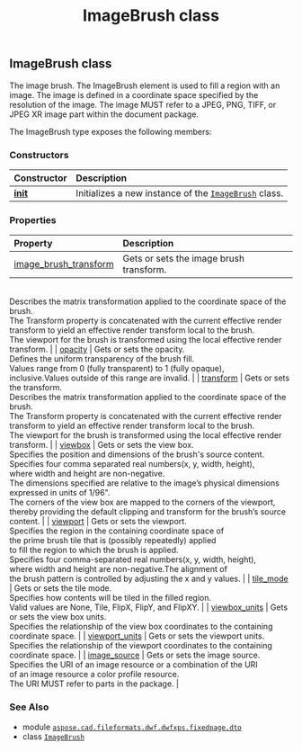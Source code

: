 ﻿---
title: ImageBrush class
second_title: Aspose.CAD for Python via .NET API References
description: 
type: docs
weight: 90
url: /python-net/aspose.cad.fileformats.dwf.dwfxps.fixedpage.dto/imagebrush/
is_root: false
---

## ImageBrush class

The image brush.
The ImageBrush element is used to fill a region with an image.
The image is defined in a coordinate space specified by the resolution of the image.
The image MUST refer to a JPEG, PNG, TIFF, or JPEG XR image part within the document package.



The ImageBrush type exposes the following members:

### Constructors
| Constructor | Description |
| :- | :- |
| [__init__](/cad/python-net/aspose.cad.fileformats.dwf.dwfxps.fixedpage.dto/imagebrush/__init__/#) | Initializes a new instance of the [`ImageBrush`](/cad/python-net/aspose.cad.fileformats.dwf.dwfxps.fixedpage.dto/imagebrush) class. |


### Properties
| Property | Description |
| :- | :- |
| [image_brush_transform](/cad/python-net/aspose.cad.fileformats.dwf.dwfxps.fixedpage.dto/imagebrush/image_brush_transform) | Gets or sets the image brush transform.<br/>Describes the matrix transformation applied to the coordinate space of the brush.<br/>The Transform property is concatenated with the current effective render<br/>transform to yield an effective render transform local to the brush.<br/>The viewport for the brush is transformed using the local effective render transform. |
| [opacity](/cad/python-net/aspose.cad.fileformats.dwf.dwfxps.fixedpage.dto/imagebrush/opacity) | Gets or sets the opacity.<br/>Defines the uniform transparency of the brush fill.<br/>Values range from 0 (fully transparent) to 1 (fully opaque),<br/>inclusive.Values outside of this range are invalid. |
| [transform](/cad/python-net/aspose.cad.fileformats.dwf.dwfxps.fixedpage.dto/imagebrush/transform) | Gets or sets the transform.<br/>Describes the matrix transformation applied to the coordinate space of the brush.<br/>The Transform property is concatenated with the current effective render<br/>transform to yield an effective render transform local to the brush.<br/>The viewport for the brush is transformed using the local effective render transform. |
| [viewbox](/cad/python-net/aspose.cad.fileformats.dwf.dwfxps.fixedpage.dto/imagebrush/viewbox) | Gets or sets the view box.<br/>Specifies the position and dimensions of the brush's source content.<br/>Specifies four comma separated real numbers(x, y, width, height),<br/>where width and height are non-negative.<br/>The dimensions specified are relative to the image’s physical dimensions expressed in units of 1/96".<br/>The corners of the view box are mapped to the corners of the viewport,<br/>thereby providing the default clipping and transform for the brush’s source content. |
| [viewport](/cad/python-net/aspose.cad.fileformats.dwf.dwfxps.fixedpage.dto/imagebrush/viewport) | Gets or sets the viewport.<br/>Specifies the region in the containing coordinate space of<br/>the prime brush tile that is (possibly repeatedly) applied<br/>to fill the region to which the brush is applied.<br/>Specifies four comma-separated real numbers(x, y, width, height),<br/>where width and height are non-negative.The alignment of<br/>the brush pattern is controlled by adjusting the x and y values. |
| [tile_mode](/cad/python-net/aspose.cad.fileformats.dwf.dwfxps.fixedpage.dto/imagebrush/tile_mode) | Gets or sets the tile mode.<br/>Specifies how contents will be tiled in the filled region.<br/>Valid values are None, Tile, FlipX, FlipY, and FlipXY. |
| [viewbox_units](/cad/python-net/aspose.cad.fileformats.dwf.dwfxps.fixedpage.dto/imagebrush/viewbox_units) | Gets or sets the view box units.<br/>Specifies the relationship of the view box coordinates to the containing coordinate space. |
| [viewport_units](/cad/python-net/aspose.cad.fileformats.dwf.dwfxps.fixedpage.dto/imagebrush/viewport_units) | Gets or sets the viewport units.<br/>Specifies the relationship of the viewport coordinates to the containing coordinate space. |
| [image_source](/cad/python-net/aspose.cad.fileformats.dwf.dwfxps.fixedpage.dto/imagebrush/image_source) | Gets or sets the image source.<br/>Specifies the URI of an image resource or a combination of the URI<br/>of an image resource a color profile resource.<br/>The URI MUST refer to parts in the package. |



### See Also
* module [`aspose.cad.fileformats.dwf.dwfxps.fixedpage.dto`](..)
* class [`ImageBrush`](/cad/python-net/aspose.cad.fileformats.dwf.dwfxps.fixedpage.dto/imagebrush)
